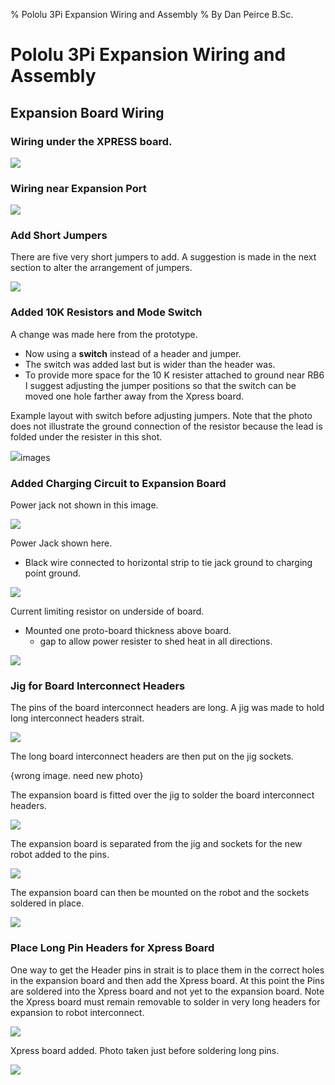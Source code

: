 % Pololu 3Pi Expansion Wiring and Assembly
% By Dan Peirce B.Sc.

<!---
use 
pandoc -s --toc -t html5 -c ../../pandocbd.css wiring.pandoc.md -o wiring.html

pandoc -s --toc -t gfm wiring.pandoc.md -o wiring.md
-->


# Pololu 3Pi Expansion Wiring and Assembly

## Expansion Board Wiring

### Wiring under the XPRESS board.

![](images/underboard-wire.jpg)

### Wiring near Expansion Port

![](images/expansion-port-wire.jpg)

### Add Short Jumpers

There are five very short jumpers to add. 
A suggestion is made in the next section to alter the arrangement of jumpers.

![](images/short-jumpers.jpg)

### Added 10K Resistors and Mode Switch

A change was made here from the prototype. 

* Now using a **switch** instead of a header and jumper.
* The switch was added last but is wider than the header was.
* To provide more space for the 10 K resister attached to ground 
  near RB6 I suggest adjusting the jumper positions so that the switch 
  can be moved one hole farther away from the Xpress board.

Example layout with switch before adjusting jumpers. Note that the photo does not illustrate the ground connection 
of the resistor because the lead is folded under the resister in this shot.

![](images/mode-switch-review.jpg)images

### Added Charging Circuit to Expansion Board

Power jack not shown in this image.

![](images/expansion-before-headers.jpg)

Power Jack shown here.

* Black wire connected to horizontal strip to tie jack ground to charging point ground.

![](images/power-jack.jpg)

Current limiting resistor on underside of board.

* Mounted one proto-board thickness above board.
    * gap to allow power resister to shed heat in all directions.

![](images/resistor-75ohm.jpg)

### Jig for Board Interconnect Headers

The pins of the board interconnect headers are long. A jig was made to hold long interconnect headers strait.

![](images/jig-sockets.jpg)

The long board interconnect headers are then put on the jig sockets.

<!---  ![](images/expansion-headers-long-for-socket.jpg)  -->
{wrong image. need new photo}

The expansion board is fitted over the jig to solder the board interconnect headers.

![](images/expansion-over-jig.jpg)

The expansion board is separated from the jig and sockets for the new robot added to the pins.

![](images/prepare-socket-mount.jpg)

The expansion board can then be mounted on the robot and the sockets soldered in place.

![](images/sockets-to-solder.jpg)

### Place Long Pin Headers for Xpress Board

One way to get the Header pins in strait is to place them in the correct holes in the expansion board and then add the Xpress board.
At this point the Pins are soldered into the Xpress board and not yet to the expansion board. Note the Xpress board must remain removable to solder in 
very long headers for expansion to robot interconnect.

![](images/long-pin-headers-placed.jpg)

Xpress board added. Photo taken just before soldering long pins.

![](images/align-Xpress-pins.jpg)
